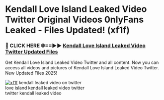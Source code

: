 # Kendall Love Island Leaked Video Twitter Original Videos 0nlyFans Leaked - Files Updated! (xf1f)

<h3>🔴 CLICK HERE 🌐==►► <a href="https://tinyurl.com/4seja8ks" rel="nofollow">Kendall Love Island Leaked Video Twitter Updated Files</a></h3>

Get Kendall Love Island Leaked Video Twitter and all content. Now you can access all videos and pictures of Kendall Love Island Leaked Video Twitter. New Updated Files 2025!

[![xf1f](https://i.imgur.com/EWjZXRe.gif)](https://tinyurl.com/4seja8ks)
kendall leaked video on twitter<br>
love island kendall leaked video twitter<br>
twitter kendall leaked video